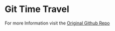 # Git Time Travel

For more Information visit the [Original Github Repo](https://github.com/dev-AshishRanjan/time-travel-git)
